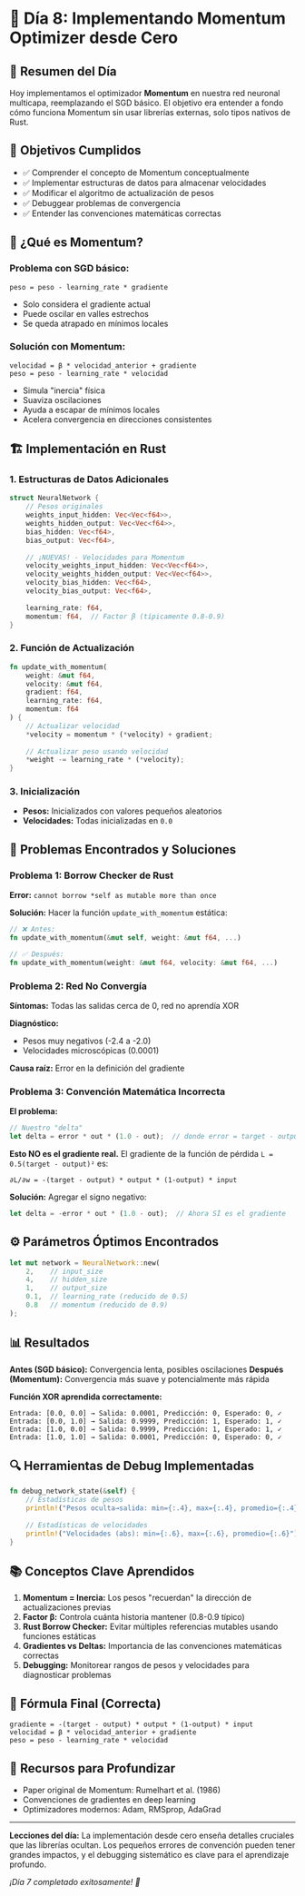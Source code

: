 # 🚀 Día 8: Implementando Momentum Optimizer desde Cero

## 📝 Resumen del Día

Hoy implementamos el optimizador **Momentum** en nuestra red neuronal multicapa, reemplazando el SGD básico. El objetivo era entender a fondo cómo funciona Momentum sin usar librerías externas, solo tipos nativos de Rust.

## 🎯 Objetivos Cumplidos

- ✅ Comprender el concepto de Momentum conceptualmente
- ✅ Implementar estructuras de datos para almacenar velocidades
- ✅ Modificar el algoritmo de actualización de pesos
- ✅ Debuggear problemas de convergencia
- ✅ Entender las convenciones matemáticas correctas

## 🧠 ¿Qué es Momentum?

### Problema con SGD básico:
```
peso = peso - learning_rate * gradiente
```
- Solo considera el gradiente actual
- Puede oscilar en valles estrechos
- Se queda atrapado en mínimos locales

### Solución con Momentum:
```
velocidad = β * velocidad_anterior + gradiente
peso = peso - learning_rate * velocidad
```
- Simula "inercia" física
- Suaviza oscilaciones
- Ayuda a escapar de mínimos locales
- Acelera convergencia en direcciones consistentes

## 🏗️ Implementación en Rust

### 1. Estructuras de Datos Adicionales

```rust
struct NeuralNetwork {
    // Pesos originales
    weights_input_hidden: Vec<Vec<f64>>,
    weights_hidden_output: Vec<Vec<f64>>,
    bias_hidden: Vec<f64>,
    bias_output: Vec<f64>,
    
    // ¡NUEVAS! - Velocidades para Momentum
    velocity_weights_input_hidden: Vec<Vec<f64>>,
    velocity_weights_hidden_output: Vec<Vec<f64>>,
    velocity_bias_hidden: Vec<f64>,
    velocity_bias_output: Vec<f64>,
    
    learning_rate: f64,
    momentum: f64,  // Factor β (típicamente 0.8-0.9)
}
```

### 2. Función de Actualización

```rust
fn update_with_momentum(
    weight: &mut f64, 
    velocity: &mut f64, 
    gradient: f64, 
    learning_rate: f64, 
    momentum: f64
) {
    // Actualizar velocidad
    *velocity = momentum * (*velocity) + gradient;
    
    // Actualizar peso usando velocidad
    *weight -= learning_rate * (*velocity);
}
```

### 3. Inicialización

- **Pesos:** Inicializados con valores pequeños aleatorios
- **Velocidades:** Todas inicializadas en `0.0`

## 🐛 Problemas Encontrados y Soluciones

### Problema 1: Borrow Checker de Rust
**Error:** `cannot borrow *self as mutable more than once`

**Solución:** Hacer la función `update_with_momentum` estática:
```rust
// ❌ Antes:
fn update_with_momentum(&mut self, weight: &mut f64, ...)

// ✅ Después:
fn update_with_momentum(weight: &mut f64, velocity: &mut f64, ...)
```

### Problema 2: Red No Convergía
**Síntomas:** Todas las salidas cerca de 0, red no aprendía XOR

**Diagnóstico:**
- Pesos muy negativos (-2.4 a -2.0)
- Velocidades microscópicas (0.0001)

**Causa raíz:** Error en la definición del gradiente

### Problema 3: Convención Matemática Incorrecta
**El problema:**
```rust
// Nuestro "delta"
let delta = error * out * (1.0 - out);  // donde error = target - output
```

**Esto NO es el gradiente real.** El gradiente de la función de pérdida `L = 0.5(target - output)²` es:
```
∂L/∂w = -(target - output) * output * (1-output) * input
```

**Solución:** Agregar el signo negativo:
```rust
let delta = -error * out * (1.0 - out);  // Ahora SÍ es el gradiente
```

## ⚙️ Parámetros Óptimos Encontrados

```rust
let mut network = NeuralNetwork::new(
    2,    // input_size
    4,    // hidden_size
    1,    // output_size
    0.1,  // learning_rate (reducido de 0.5)
    0.8   // momentum (reducido de 0.9)
);
```

## 📊 Resultados

**Antes (SGD básico):** Convergencia lenta, posibles oscilaciones
**Después (Momentum):** Convergencia más suave y potencialmente más rápida

**Función XOR aprendida correctamente:**
```
Entrada: [0.0, 0.0] → Salida: 0.0001, Predicción: 0, Esperado: 0, ✓
Entrada: [0.0, 1.0] → Salida: 0.9999, Predicción: 1, Esperado: 1, ✓
Entrada: [1.0, 0.0] → Salida: 0.9999, Predicción: 1, Esperado: 1, ✓
Entrada: [1.0, 1.0] → Salida: 0.0001, Predicción: 0, Esperado: 0, ✓
```

## 🔍 Herramientas de Debug Implementadas

```rust
fn debug_network_state(&self) {
    // Estadísticas de pesos
    println!("Pesos oculta→salida: min={:.4}, max={:.4}, promedio={:.4}");
    
    // Estadísticas de velocidades
    println!("Velocidades (abs): min={:.6}, max={:.6}, promedio={:.6}");
}
```

## 📚 Conceptos Clave Aprendidos

1. **Momentum = Inercia:** Los pesos "recuerdan" la dirección de actualizaciones previas
2. **Factor β:** Controla cuánta historia mantener (0.8-0.9 típico)
3. **Rust Borrow Checker:** Evitar múltiples referencias mutables usando funciones estáticas
4. **Gradientes vs Deltas:** Importancia de las convenciones matemáticas correctas
5. **Debugging:** Monitorear rangos de pesos y velocidades para diagnosticar problemas

## 🔄 Fórmula Final (Correcta)

```
gradiente = -(target - output) * output * (1-output) * input
velocidad = β * velocidad_anterior + gradiente  
peso = peso - learning_rate * velocidad
```


## 📖 Recursos para Profundizar

- Paper original de Momentum: Rumelhart et al. (1986)
- Convenciones de gradientes en deep learning
- Optimizadores modernos: Adam, RMSprop, AdaGrad

---

**Lecciones del día:** La implementación desde cero enseña detalles cruciales que las librerías ocultan. Los pequeños errores de convención pueden tener grandes impactos, y el debugging sistemático es clave para el aprendizaje profundo.

*¡Día 7 completado exitosamente! 🎉*